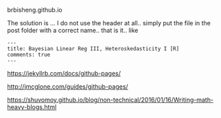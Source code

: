 brbisheng.github.io

The solution is ... I do not use the header at all.. simply put the file in the post folder with a correct name.. that is it.. like
```
--- 
title: Bayesian Linear Reg III, Heteroskedasticity I [R]
comments: true 
---
```

https://jekyllrb.com/docs/github-pages/

http://jmcglone.com/guides/github-pages/

https://shuvomoy.github.io/blog/non-technical/2016/01/16/Writing-math-heavy-blogs.html
